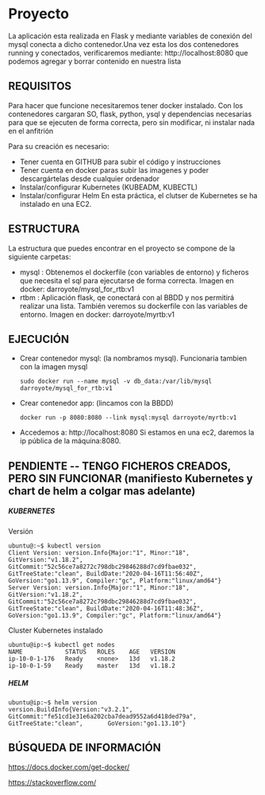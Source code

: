# Proyecto


La aplicación esta realizada en Flask y mediante variables de conexión del mysql conecta a dicho contenedor.Una vez esta los dos contenedores running y conectados, verificaremos mediante: http://localhost:8080 que podemos agregar y borrar contenido en nuestra lista

## REQUISITOS

Para hacer que funcione necesitaremos tener docker instalado.
Con los contenedores cargaran SO, flask, python, ysql y dependencias necesarias para que se ejecuten de forma correcta, pero sin modificar, ni instalar nada en el anfitrión

Para su creación es necesario:
  - Tener cuenta en GITHUB para subir el código y instrucciones
  - Tener cuenta en docker paras subir las imagenes y poder descargártelas desde cualquier ordenador
  - Instalar/configurar Kubernetes (KUBEADM, KUBECTL)
  - Instalar/configurar Helm
En esta práctica, el clutser de Kubernetes se ha instalado en una EC2.


## ESTRUCTURA

La estructura que puedes encontrar en el proyecto se compone de la siguiente carpetas:

  - mysql : Obtenemos el dockerfile (con variables de entorno) y ficheros que necesita el sql para ejecutarse de forma correcta. 
  Imagen en docker: darroyote/mysql_for_rtb:v1 
  - rtbm : Aplicación flask, qe conectará con al BBDD y nos permitirá realizar una lista. También veremos su dockerfile con las variables de entorno. 
  Imagen en docker: darroyote/myrtb:v1

## EJECUCIÓN

  - Crear contenedor mysql: (la nombramos mysql). Funcionaria tambien con la imagen mysql
    ```
    sudo docker run --name mysql -v db_data:/var/lib/mysql darroyote/mysql_for_rtb:v1
    ```
  - Crear contenedor app: (lincamos con la BBDD)
    ```
    docker run -p 8080:8080 --link mysql:mysql darroyote/myrtb:v1
    ```
  - Accedemos a: http://localhost:8080 Si estamos en una ec2, daremos la ip pública de la máquina:8080.      


## PENDIENTE -- TENGO FICHEROS CREADOS, PERO SIN FUNCIONAR (manifiesto Kubernetes y chart de helm a colgar mas adelante)
  ##### KUBERNETES 
  Versión  
  ```
  ubuntu@:~$ kubectl version
  Client Version: version.Info{Major:"1", Minor:"18", GitVersion:"v1.18.2",      GitCommit:"52c56ce7a8272c798dbc29846288d7cd9fbae032", GitTreeState:"clean", BuildDate:"2020-04-16T11:56:40Z", GoVersion:"go1.13.9", Compiler:"gc", Platform:"linux/amd64"}
  Server Version: version.Info{Major:"1", Minor:"18", GitVersion:"v1.18.2", GitCommit:"52c56ce7a8272c798dbc29846288d7cd9fbae032", GitTreeState:"clean", BuildDate:"2020-04-16T11:48:36Z", GoVersion:"go1.13.9", Compiler:"gc", Platform:"linux/amd64"}
  ```
  Cluster Kubernetes instalado
  ```
  ubuntu@ip:~$ kubectl get nodes  
  NAME            STATUS   ROLES    AGE   VERSION  
  ip-10-0-1-176   Ready    <none>   13d   v1.18.2  
  ip-10-0-1-59    Ready    master   13d   v1.18.2
  ```
  ##### HELM
  ```
  ubuntu@ip:~$ helm version
  version.BuildInfo{Version:"v3.2.1", GitCommit:"fe51cd1e31e6a202cba7dead9552a6d418ded79a", GitTreeState:"clean",       GoVersion:"go1.13.10"}
   ```
  ## BÚSQUEDA DE INFORMACIÓN
  
  https://docs.docker.com/get-docker/
  
  https://stackoverflow.com/

